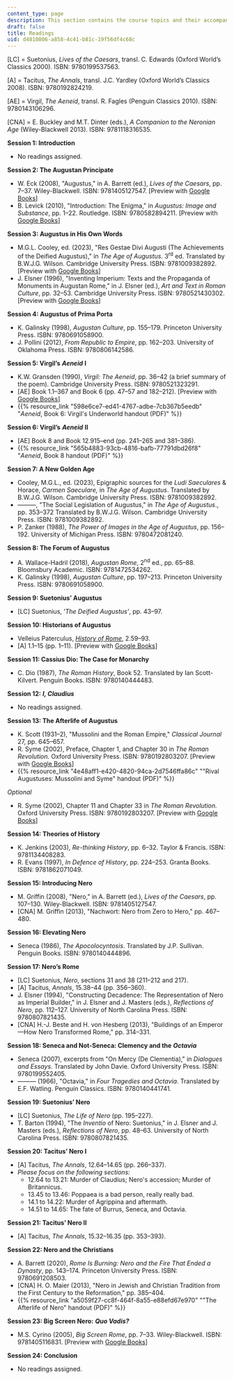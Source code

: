 ```yaml
---
content_type: page
description: This section contains the course topics and their accompanying readings.
draft: false
title: Readings
uid: d4810806-a858-4c41-b81c-19f56df4c68c
---
```

\[LC\] = Suetonius, *Lives of the Caesars*, transl. C. Edwards (Oxford World’s Classics 2000). ISBN: ‎9780199537563. 

\[A\] = Tacitus, *The Annals*, transl. J.C. Yardley (Oxford World’s Classics 2008). ISBN: ‎9780192824219. 

\[AE\] = Virgil, *The Aeneid*, transl. R. Fagles (Penguin Classics 2010). ISBN: ‎9780143106296. 

\[CNA\] = E. Buckley and M.T. Dinter (eds.), *A Companion to the Neronian Age* (Wiley-Blackwell 2013). ISBN: ‎9781118316535. 

**Session 1: Introduction**

- No readings assigned.

**Session 2: The Augustan Principate**

- W. Eck (2008), "Augustus," in A. Barrett (ed.), *Lives of the Caesars*, pp. 7–37. Wiley-Blackwell. ISBN: ‎9781405127547. \[Preview with [Google Books](https://www.google.com/books/edition/Lives_of_the_Caesars/8CE3a6mzpAMC?hl=en&gbpv=1)\]
- B. Levick (2010), "Introduction: The Enigma," in *Augustus: Image and Substance*, pp. 1–22. Routledge. ISBN: ‎9780582894211. \[Preview with [Google Books](https://www.google.com/books/edition/Augustus/K7HpAgAAQBAJ?hl=en&gbpv=1)\]

**Session 3: Augustus in His Own Words**

- M.G.L. Cooley, ed. (2023), "Res Gestae Divi Augusti (The Achievements of the Deified Augustus)," in *The Age of Augustus*. 3<sup>rd</sup> ed. Translated by B.W.J.G. Wilson. Cambridge University Press. ISBN: 9781009382892. \[Preview with [Google Books](https://www.google.com/books/edition/_/uea-EAAAQBAJ?hl=en&gbpv=1)\]
- J. Elsner (1996), "Inventing Imperium: Texts and the Propaganda of Monuments in Augustan Rome," in J. Elsner (ed.), *Art and Text in Roman Culture*, pp. 32–53. Cambridge University Press. ISBN: 9780521430302. \[Preview with [Google Books](https://www.google.com/books/edition/Art_and_Text_in_Roman_Culture/Y6BOAAAAIAAJ?hl=en&gbpv=1)\]

**Session 4: Augustus of Prima Porta**

- K. Galinsky (1998), *Augustan Culture*, pp. 155–179. Princeton University Press. ISBN: 9780691058900. 
- J. Pollini (2012), *From Republic to Empire*, pp. 162–203. University of Oklahoma Press. ISBN: 9780806142586. 

**Session 5: Virgil’s** ***Aeneid*** **I**

- K.W. Gransden (1990), *Virgil: The Aeneid*, pp. 36–42 (a brief summary of the poem). Cambridge University Press. ISBN: 9780521323291.
- \[AE\] Book 1.1–367 and Book 6 (pp. 47–57 and 182–212). \[Preview with [Google Books](https://www.google.com/books/edition/The_Aeneid/KpJPEAAAQBAJ?hl=en&gbpv=1)\]
- {{% resource_link "598e6ce7-ed41-4767-adbe-7cb367b5eedb" "*Aeneid*, Book 6: Virgil's Underworld handout (PDF)" %}}

**Session 6: Virgil’s** ***Aeneid*** **II**

- \[AE\] Book 8 and Book 12.915–end (pp. 241–265 and 381–386).
- {{% resource_link "565b4883-93cb-4816-bafb-77791dbd26f8" "*Aeneid*, Book 8 handout (PDF)" %}}

**Session 7: A New Golden Age**

- Cooley, M.G.L., ed. (2023), Epigraphic sources for the *Ludi Saeculares* & Horace, *Carmen Saeculare,* in *The Age of Augustus*. Translated by B.W.J.G. Wilson. Cambridge University Press. ISBN: 9781009382892. 
- ———, "The Social Legislation of Augustus," in *The Age of Augustus*., pp. 353–372 Translated by B.W.J.G. Wilson. Cambridge University Press. ISBN: 9781009382892. 
- P. Zanker (1988), *The Power of Images in the Age of Augustus*, pp. 156–192. University of Michigan Press. ISBN: 9780472081240. 

**Session 8: The Forum of Augustus**

- A. Wallace-Hadril (2018), *Augustan Rome*, 2<sup>nd</sup> ed., pp. 65–88. Bloomsbury Academic. ISBN: ‎9781472534262. 
- K. Galinsky (1998), *Augustan Culture*, pp. 197–213. Princeton University Press. ISBN: 9780691058900. 

**Session 9: Suetonius’ Augustus**

- \[LC\] Suetonius, ‘*The Deified Augustus’*, pp. 43–97.

**Session 10: Historians of Augustus**

- Velleius Paterculus, [*History of Rome*](https://penelope.uchicago.edu/Thayer/E/Roman/Texts/Velleius_Paterculus/2C*.html), 2.59–93.
- \[A\] 1.1–15 (pp. 1–11). \[Preview with [Google Books](https://www.google.com/books/edition/The_Annals/f4TuDWNmtFgC?hl=en&gbpv=1)\]

**Session 11: Cassius Dio: The Case for Monarchy**

- C. Dio (1987), *The* *Roman History*, Book 52. Translated by Ian Scott-Kilvert. Penguin Books. ISBN: 9780140444483. 

**Session 12:** ***I, Claudius***

- No readings assigned.

**Session 13: The Afterlife of Augustus**

- K. Scott (1931–2), "Mussolini and the Roman Empire," *Classical Journal* 27, pp. 645–657.
- R. Syme (2002), Preface, Chapter 1, and Chapter 30 in *The Roman Revolution.* Oxford University Press. ISBN: ‎9780192803207. \[Preview with [Google Books](https://www.google.com/books/edition/The_Roman_Revolution/szDRmf76K54C?hl=en&gbpv=1)\]
- {{% resource_link "4e48aff1-e420-4820-94ca-2d7546ffa86c" "\"Rival Augustuses: Mussolini and Syme\" handout (PDF)" %}}

*Optional*

- R. Syme (2002), Chapter 11 and Chapter 33 in *The Roman Revolution.* Oxford University Press. ISBN: ‎9780192803207. \[Preview with [Google Books](https://www.google.com/books/edition/The_Roman_Revolution/szDRmf76K54C?hl=en&gbpv=1)\]

**Session 14: Theories of History**

- K. Jenkins (2003), *Re-thinking History*, pp. 6–32. Taylor & Francis. ISBN: 9781134408283. 
- R. Evans (1997), *In Defence of History*, pp. 224–253. Granta Books. ISBN: 9781862071049.

**Session 15: Introducing Nero**

- M. Griffin (2008), "Nero," in A. Barrett (ed.), *Lives of the Caesars*, pp. 107–130. Wiley-Blackwell. ISBN: ‎9781405127547. 
- \[CNA\] M. Griffin (2013), "Nachwort: Nero from Zero to Hero," pp. 467–480.

**Session 16: Elevating Nero**

- Seneca (1986), *The Apocolocyntosis*. Translated by J.P. Sullivan. Penguin Books. ISBN: ‎9780140444896. 

**Session 17: Nero’s Rome**

- \[LC\] Suetonius, *Nero*, sections 31 and 38 (211–212 and 217).
- \[A\] Tacitus, *Annals*, 15.38–44 (pp. 356–360). 
- J. Elsner (1994), "Constructing Decadence: The Representation of Nero as Imperial Builder," in J. Elsner and J. Masters (eds.), *Reflections of Nero*, pp. 112–127. University of North Carolina Press. ISBN: ‎9780807821435. 
- \[CNA\] H.-J. Beste and H. von Hesberg (2013), "Buildings of an Emperor—How Nero Transformed Rome," pp. 314–331.

**Session 18: Seneca and Not-Seneca: Clemency and the** ***Octavia***

- Seneca (2007), excerpts from "On Mercy (De Clementia)," in *Dialogues and Essays*. Translated by John Davie. Oxford University Press. ISBN: ‎9780199552405. 
- ——— (1966), "Octavia," in *Four Tragedies and Octavia*. Translated by E.F. Watling. Penguin Classics. ISBN: ‎9780140441741. 

**Session 19: Suetonius’ Nero**

- \[LC\] Suetonius, *The Life of Nero* (pp. 195–227).
- T. Barton (1994), "The *Inventio* of Nero: Suetonius," in J. Elsner and J. Masters (eds.), *Reflections of Nero*, pp. 48–63. University of North Carolina Press. ISBN: ‎9780807821435.

**Session 20: Tacitus’ Nero I**

- \[A\] Tacitus, *The Annals*, 12.64–14.65 (pp. 266–337).
- *Please focus on the following sections:*
    - 12.64 to 13.21: Murder of Claudius; Nero's accession; Murder of Britannicus.
    - 13.45 to 13.46: Poppaea is a bad person, really really bad.
    - 14.1 to 14.22: Murder of Agrippina and aftermath.
    - 14.51 to 14.65: The fate of Burrus, Seneca, and Octavia.

**Session 21: Tacitus’ Nero II**

- \[A\] Tacitus, *The Annals*, 15.32–16.35 (pp. 353–393).

**Session 22: Nero and the Christians**

- A. Barrett (2020), *Rome Is Burning: Nero and the Fire That Ended a Dynasty*, pp. 143–174. Princeton University Press. ISBN: 9780691208503.
- \[CNA\] H. O. Maier (2013), "Nero in Jewish and Christian Tradition from the First Century to the Reformation," pp. 385–404.
- {{% resource_link "a5059f27-cc8f-464f-8a55-e88efd67e970" "\"The Afterlife of Nero\" handout (PDF)" %}}

**Session 23: Big Screen Nero:** ***Quo Vadis?***

- M.S. Cyrino (2005), *Big Screen Rome*, pp. 7–33. Wiley-Blackwell. ISBN: ‎9781405116831. \[Preview with [Google Books](https://www.google.com/books/edition/Big_Screen_Rome/gbFQfkLKFFcC?hl=en&gbpv=1)\]

**Session 24: Conclusion**

- No readings assigned.